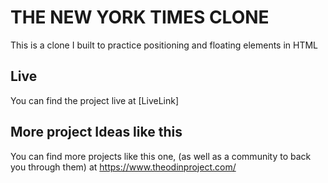 # THE NEW YORK TIMES CLONE

This is a clone I built to practice positioning and floating elements in HTML

## Live

You can find the project live at [LiveLink]

## More project Ideas like this

You can find more projects like this one, (as well as a community to back you through them) at https://www.theodinproject.com/

